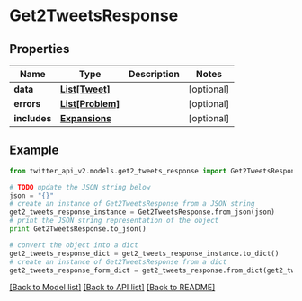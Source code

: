 # Get2TweetsResponse


## Properties
Name | Type | Description | Notes
------------ | ------------- | ------------- | -------------
**data** | [**List[Tweet]**](Tweet.md) |  | [optional] 
**errors** | [**List[Problem]**](Problem.md) |  | [optional] 
**includes** | [**Expansions**](Expansions.md) |  | [optional] 

## Example

```python
from twitter_api_v2.models.get2_tweets_response import Get2TweetsResponse

# TODO update the JSON string below
json = "{}"
# create an instance of Get2TweetsResponse from a JSON string
get2_tweets_response_instance = Get2TweetsResponse.from_json(json)
# print the JSON string representation of the object
print Get2TweetsResponse.to_json()

# convert the object into a dict
get2_tweets_response_dict = get2_tweets_response_instance.to_dict()
# create an instance of Get2TweetsResponse from a dict
get2_tweets_response_form_dict = get2_tweets_response.from_dict(get2_tweets_response_dict)
```
[[Back to Model list]](../README.md#documentation-for-models) [[Back to API list]](../README.md#documentation-for-api-endpoints) [[Back to README]](../README.md)


